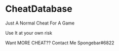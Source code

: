 # CheatDatabase
Just A Normal Cheat For A Game

Use It at your own risk

Want MORE CHEAT??
Contact Me Spongebar#6822
